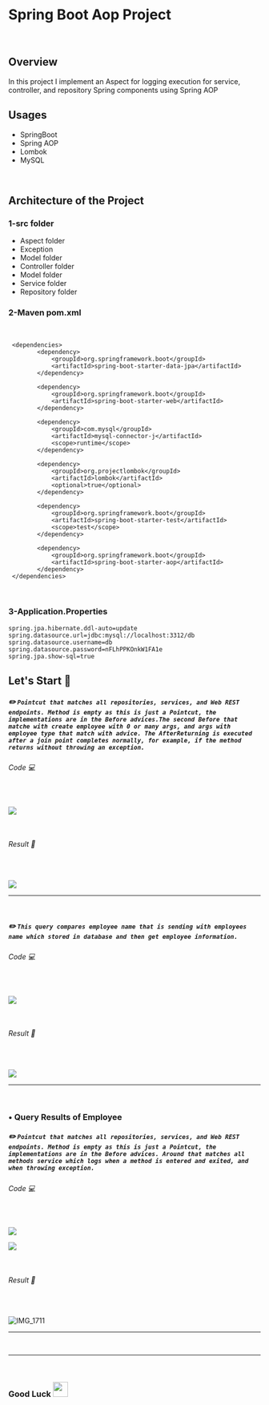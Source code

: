 # Spring Boot Aop Project
<br>

## Overview
 In this project I implement an Aspect for logging execution for service, controller, and repository Spring components using Spring AOP 
 <br>
 
## Usages
- SpringBoot
- Spring AOP
- Lombok
- MySQL
  
<br> 

## Architecture of the Project

 ### 1-src folder
 
   - Aspect folder
   - Exception
   - Model folder
   - Controller folder
   - Model folder
   - Service folder
   - Repository folder
   
### 2-Maven pom.xml
<br> 
    
```
 <dependencies>
		<dependency>
			<groupId>org.springframework.boot</groupId>
			<artifactId>spring-boot-starter-data-jpa</artifactId>
		</dependency>

		<dependency>
			<groupId>org.springframework.boot</groupId>
			<artifactId>spring-boot-starter-web</artifactId>
		</dependency>

		<dependency>
			<groupId>com.mysql</groupId>
			<artifactId>mysql-connector-j</artifactId>
			<scope>runtime</scope>
		</dependency>

		<dependency>
			<groupId>org.projectlombok</groupId>
			<artifactId>lombok</artifactId>
			<optional>true</optional>
		</dependency>

		<dependency>
			<groupId>org.springframework.boot</groupId>
			<artifactId>spring-boot-starter-test</artifactId>
			<scope>test</scope>
		</dependency>

		<dependency>
			<groupId>org.springframework.boot</groupId>
			<artifactId>spring-boot-starter-aop</artifactId>
		</dependency>
 </dependencies>
 ```
<br>
 

### 3-Application.Properties

```
spring.jpa.hibernate.ddl-auto=update
spring.datasource.url=jdbc:mysql://localhost:3312/db
spring.datasource.username=db
spring.datasource.password=nFLhPPKOnkW1FA1e
spring.jpa.show-sql=true

 ```
 ## Let's Start :mechanical_arm:

##### :pencil2: `Pointcut that matches all repositories, services, and Web REST endpoints. Method is empty as this is just a Pointcut, the implementations are in the Before advices.The second Before that matche with create employee with 0 or many args, and args with employee type that match with advice. The AfterReturning is executed after a join point completes normally, for example, if the method returns without throwing an exception.` 

###### Code :computer:

<br>

![](https://github.com/SaraKhild/spring-boot-aop/assets/67427643/5932b9b1-1862-40a0-88a9-f5f27c0388a8)

<br>

###### Result :star_struck:

<br>

![](https://github.com/SaraKhild/spring-boot-aop/assets/67427643/c0baa5e3-57f4-4a7d-add7-ee8d4e422a61)

---

<br>

##### :pencil2: `This query compares employee name that is sending with employees name which stored in database and then get employee information.` 

###### Code :computer:

<br>

![](https://github.com/SaraKhild/spring-boot-aop/assets/67427643/ceb208a9-ff27-4245-b40a-f884ff15ddc1)


<br>

###### Result :star_struck:

<br>

![](https://github.com/SaraKhild/spring-boot-aop/assets/67427643/f9c6f29c-407d-406f-956a-88c399eef8e1)


---

<br>

### • Query Results of Employee

##### :pencil2: `Pointcut that matches all repositories, services, and Web REST endpoints. Method is empty as this is just a Pointcut, the implementations are in the Before advices. Around that matches all methods service which logs when a method is entered and exited, and when throwing exception.` 

###### Code :computer:

<br>

![](https://github.com/SaraKhild/spring-boot-aop/assets/67427643/519a3c41-b03f-4cd6-b868-79acd31df43e)

![](https://github.com/SaraKhild/spring-boot-aop/assets/67427643/2fe6dba5-6fcb-4c5b-be66-33008cbc9b32)

<br>

###### Result :star_struck:

<br>


![IMG_1711](https://github.com/SaraKhild/spring-boot-aop/assets/67427643/39f57424-3faa-402b-8e09-ae20bec4e780)


---

<br>


  
---
<br>

### Good Luck <img src="https://media.giphy.com/media/hvRJCLFzcasrR4ia7z/giphy.gif" width="30px"> 

